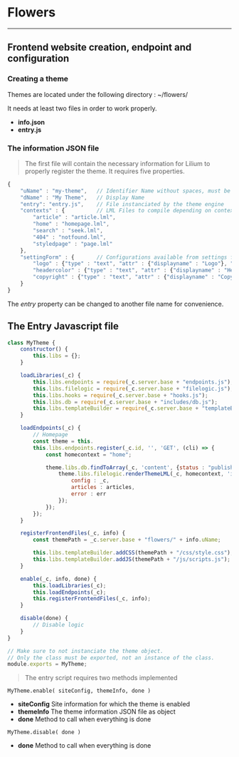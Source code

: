 # Flowers
---
## Frontend website creation, endpoint and configuration

### Creating a theme
Themes are located under the following directory : ~/flowers/

It needs at least two files in order to work properly.
* **info.json**
* **entry.js**

### The information JSON file
> The first file will contain the necessary information for Lilium to properly register the theme. It requires five properties. 
```javascript
{
    "uName" : "my-theme",   // Identifier Name without spaces, must be the directory name
    "dName" : "My Theme",   // Display Name
    "entry": "entry.js",    // File instanciated by the theme engine
    "contexts" : {          // LML Files to compile depending on context
        "article" : "article.lml",
        "home" : "homepage.lml",
        "search" : "seek.lml",
        "404" : "notfound.lml",
        "styledpage" : "page.lml"
    },
    "settingForm" : {       // Configurations available from settings form
        "logo" : {"type" : "text", "attr" : {"displayname" : "Logo"}, "default" : "/static/media/lmllogo.png"},
        "headercolor" : {"type" : "text", "attr" : {"displayname" : "Header Color"}, "default" : "#EFEFEF"},
        "copyright" : {"type" : "text", "attr" : {"displayname" : "Copyright"}, "default" : "My Theme inc."}
    }
}
```

The *entry* property can be changed to another file name for convenience. 

## The Entry Javascript file
```javascript
class MyTheme {
    constructor() {
        this.libs = {};
    }

    loadLibraries(_c) {
        this.libs.endpoints = require(_c.server.base + "endpoints.js");
        this.libs.filelogic = require(_c.server.base + "filelogic.js");
        this.libs.hooks = require(_c.server.base + "hooks.js");
        this.libs.db = require(_c.server.base + "includes/db.js");
        this.libs.templateBuilder = require(_c.server.base + "templateBuilder.js");
    }

    loadEndpoints(_c) {
        // Homepage
        const theme = this.
        this.libs.endpoints.register(_c.id, '', 'GET', (cli) => {
            const homecontext = "home";

            theme.libs.db.findToArray(_c, 'content', {status : "published"}, (err, articles) {
                theme.libs.filelogic.renderThemeLML(_c, homecontext, 'index.html', {
                    config : _c, 
                    articles : articles,
                    error : err
                });
            });
        });
    }

    registerFrontendFiles(_c, info) {
        const themePath = _c.server.base + "flowers/" + info.uName;

        this.libs.templateBuilder.addCSS(themePath + "/css/style.css");
        this.libs.templateBuilder.addJS(themePath + "/js/scripts.js");
    }

    enable(_c, info, done) {
        this.loadLibraries(_c);
        this.loadEndpoints(_c);
        this.registerFrontendFiles(_c, info);
    }

    disable(done) {
        // Disable logic
    }
}

// Make sure to not instanciate the theme object.
// Only the class must be exported, not an instance of the class.
module.exports = MyTheme;
```

> The entry script requires two methods implemented 

``MyTheme.enable( siteConfig, themeInfo, done )``
* **siteConfig** Site information for which the theme is enabled
* **themeInfo** The theme information JSON file as object
* **done** Method to call when everything is done

``MyTheme.disable( done )``
* **done** Method to call when everything is done
